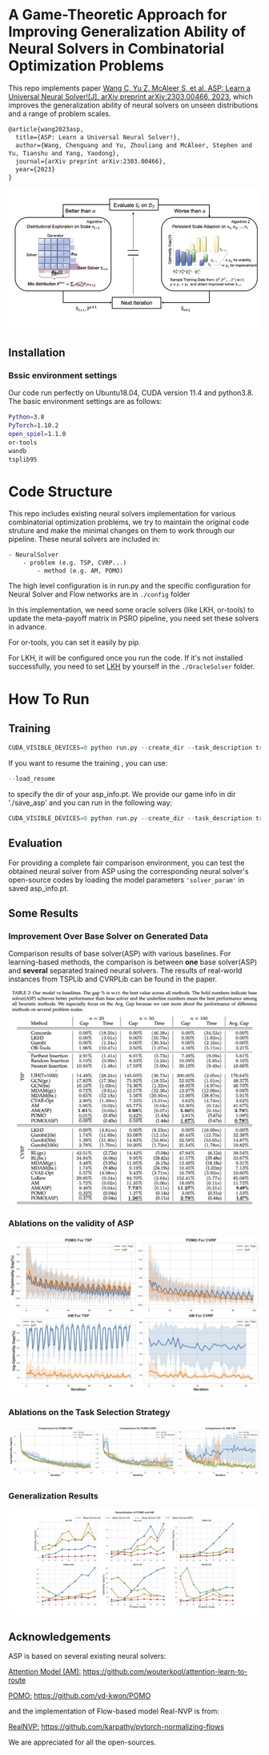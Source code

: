 # A Game-Theoretic Approach for Improving Generalization Ability of Neural Solvers in Combinatorial Optimization Problems

This repo implements paper [Wang C, Yu Z, McAleer S, et al. ASP: Learn a Universal Neural Solver![J]. arXiv preprint arXiv:2303.00466, 2023.](https://arxiv.org/abs/2303.00466) which improves the generalization ability of neural solvers on unseen distributions and a range of problem scales.

```commandline
@article{wang2023asp,
  title={ASP: Learn a Universal Neural Solver!},
  author={Wang, Chenguang and Yu, Zhouliang and McAleer, Stephen and Yu, Tianshu and Yang, Yaodong},
  journal={arXiv preprint arXiv:2303.00466},
  year={2023}
}

```

![pipeline](./Fig/pipeline.jpg)

## Installation
### Bssic environment settings
Our code run perfectly on Ubuntu18.04, CUDA version 11.4 and python3.8. The basic environment settings are as follows:
``` Bash
Python=3.8
PyTorch=1.10.2
open_spiel=1.1.0
or-tools
wandb
tsplib95
```

# Code Structure
This repo includes existing neural solvers implementation for various combinatorial optimization problems, we try to maintain the original code struture
and make the minimal changes on them to work through our pipeline. These neural solvers are included in:
```commandline
- NeuralSolver
    - problem (e.g. TSP, CVRP...)
        - method (e.g. AM, POMO)
```
The high level configuration is in run.py and the specific configuration for Neural Solver and Flow networks are in `./config` folder

In this implementation, we need some oracle solvers (like LKH, or-tools) to update the meta-payoff matrix in PSRO pipeline, you need 
set these solvers in advance. 

For or-tools, you can set it easily by pip.

For LKH, it will be configured once you run the code. If it's not installed successfully, you need to set [LKH](http://webhotel4.ruc.dk/~keld/research/LKH-3/)
 by yourself in the `./OracleSolver` folder.

# How To Run
## Training
```python
CUDA_VISIBLE_DEVICES=0 python run.py --create_dir --task_description train-tsp-pomo --problem TSP --method POMO  --performance_thres .5
```
If you want to resume the training , you can use:
```python 
--load_resume
```
to specify the dir of your asp_info.pt. We provide our game info in dir './save_asp' and you can run in the following way:
```python
CUDA_VISIBLE_DEVICES=0 python run.py --create_dir --task_description train-tsp-pomo --problem TSP --method POMO  --performance_thres .5 --load_resume ./load_resume/TSP/POMO/tsp-pomo/asp_info.pt
```

## Evaluation
For providing a complete fair comparison environment, you can test the obtained neural solver from ASP using the corresponding neural solver's open-source codes by 
loading the model parameters `'solver_param'` in saved asp_info.pt.



## Some Results
### Improvement Over Base Solver on Generated Data
Comparison results of base solver(ASP) with various baselines. For learning-based methods, the comparison is between **one** base solver(ASP) and **several** 
separated trained neural solvers. The results of real-world instances from TSPLib and CVRPLib can be found in the paper.

![results on generated data](./Fig/results%20on%20generated%20data.png)


### Ablations on the validity of ASP
![validity](./Fig/ablation%20unitrain.jpg)

### Ablations on the Task Selection Strategy
![validity](./Fig/ablation%20training%20strategy.jpg)

### Generalization Results
![generalization](./Fig/generalization.jpg)





## Acknowledgements
ASP is based on several existing neural solvers:

[Attention Model (AM):](https://github.com/wouterkool/attention-learn-to-route) https://github.com/wouterkool/attention-learn-to-route

[POMO:](https://github.com/yd-kwon/POMO) https://github.com/yd-kwon/POMO

and the implementation of Flow-based model Real-NVP is from:

[RealNVP:](https://github.com/karpathy/pytorch-normalizing-flows) https://github.com/karpathy/pytorch-normalizing-flows

We are appreciated for all the open-sources.
